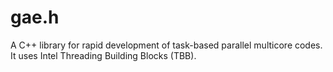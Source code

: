 gae.h
=====

A C++ library for rapid development of task-based parallel multicore codes. It uses Intel Threading Building Blocks (TBB).
